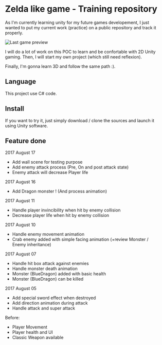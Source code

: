 # Zelda like game - Training repository

As I'm currently learning unity for my future games developement, I just wanted to put my current work (practice) on a public repository and track it properly.

![Last game preview](http://imgur.com/gzkKICr.jpg)

I will do a lot of work on this POC to learn and be confortable with 2D Unity gaming. Then, I will start my own project (which still need reflexion).

Finally, I'm gonna learn 3D and follow the same path :).

## Language

This project use C# code.

## Install

If you want to try it, just simply download / clone the sources and launch it using Unity software.

## Feature done

2017 August 17
- Add wall scene for testing purpose
- Add enemy attack process (Pre, On and post attack state)
- Enemy attack will decrease Player life

2017 August 16
- Add Dragon monster ! (And process animation)

2017 August 11
- Handle player invincibility when hit by enemy collision
- Decrease player life when hit by enemy collision

2017 August 10
 - Handle enemy movement animation
 - Crab enemy added with simple facing animation (+review Monster / Enemy inheritance)

2017 August 07
 - Handle hit box attack against enemies
 - Handle monster death animation
 - Monster (BlueDragon) added with basic health
 - Monster (BlueDragon) can be killed

2017 August 05
 - Add special sword effect when destroyed
 - Add direction animation during attack
 - Handle attack and super attack

 Before:
 - Player Movement
 - Player health and UI
 - Classic Weapon available
